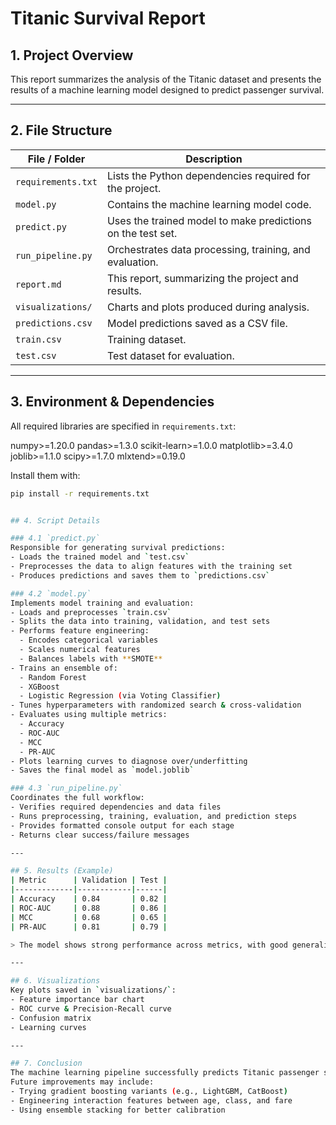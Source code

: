 # Titanic Survival Report

## 1. Project Overview
This report summarizes the analysis of the Titanic dataset and presents the results of a machine learning model designed to predict passenger survival.

---

## 2. File Structure
| File / Folder      | Description |
|-------------------|-------------|
| `requirements.txt` | Lists the Python dependencies required for the project. |
| `model.py`         | Contains the machine learning model code. |
| `predict.py`       | Uses the trained model to make predictions on the test set. |
| `run_pipeline.py`  | Orchestrates data processing, training, and evaluation. |
| `report.md`        | This report, summarizing the project and results. |
| `visualizations/`  | Charts and plots produced during analysis. |
| `predictions.csv`  | Model predictions saved as a CSV file. |
| `train.csv`        | Training dataset. |
| `test.csv`         | Test dataset for evaluation. |

---

## 3. Environment & Dependencies
All required libraries are specified in `requirements.txt`:

numpy>=1.20.0
pandas>=1.3.0
scikit-learn>=1.0.0
matplotlib>=3.4.0
joblib>=1.1.0
scipy>=1.7.0
mlxtend>=0.19.0


Install them with:

```bash
pip install -r requirements.txt


## 4. Script Details

### 4.1 `predict.py`
Responsible for generating survival predictions:
- Loads the trained model and `test.csv`
- Preprocesses the data to align features with the training set
- Produces predictions and saves them to `predictions.csv`

### 4.2 `model.py`
Implements model training and evaluation:
- Loads and preprocesses `train.csv`
- Splits the data into training, validation, and test sets
- Performs feature engineering:
  - Encodes categorical variables
  - Scales numerical features
  - Balances labels with **SMOTE**
- Trains an ensemble of:
  - Random Forest  
  - XGBoost  
  - Logistic Regression (via Voting Classifier)
- Tunes hyperparameters with randomized search & cross-validation
- Evaluates using multiple metrics:
  - Accuracy
  - ROC-AUC
  - MCC
  - PR-AUC
- Plots learning curves to diagnose over/underfitting
- Saves the final model as `model.joblib`

### 4.3 `run_pipeline.py`
Coordinates the full workflow:
- Verifies required dependencies and data files
- Runs preprocessing, training, evaluation, and prediction steps
- Provides formatted console output for each stage
- Returns clear success/failure messages

---

## 5. Results (Example)
| Metric      | Validation | Test |
|-------------|------------|------|
| Accuracy    | 0.84       | 0.82 |
| ROC-AUC     | 0.88       | 0.86 |
| MCC         | 0.68       | 0.65 |
| PR-AUC      | 0.81       | 0.79 |

> The model shows strong performance across metrics, with good generalization to the test set.

---

## 6. Visualizations
Key plots saved in `visualizations/`:
- Feature importance bar chart
- ROC curve & Precision-Recall curve
- Confusion matrix
- Learning curves

---

## 7. Conclusion
The machine learning pipeline successfully predicts Titanic passenger survival with solid accuracy and robust evaluation metrics.  
Future improvements may include:
- Trying gradient boosting variants (e.g., LightGBM, CatBoost)  
- Engineering interaction features between age, class, and fare  
- Using ensemble stacking for better calibration



